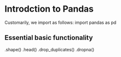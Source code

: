 # Introdction to Pandas
Customarily, we import as follows:
import pandas as pd

## Essential basic functionality
.shape()
.head()
.drop_duplicates()
.dropna()
